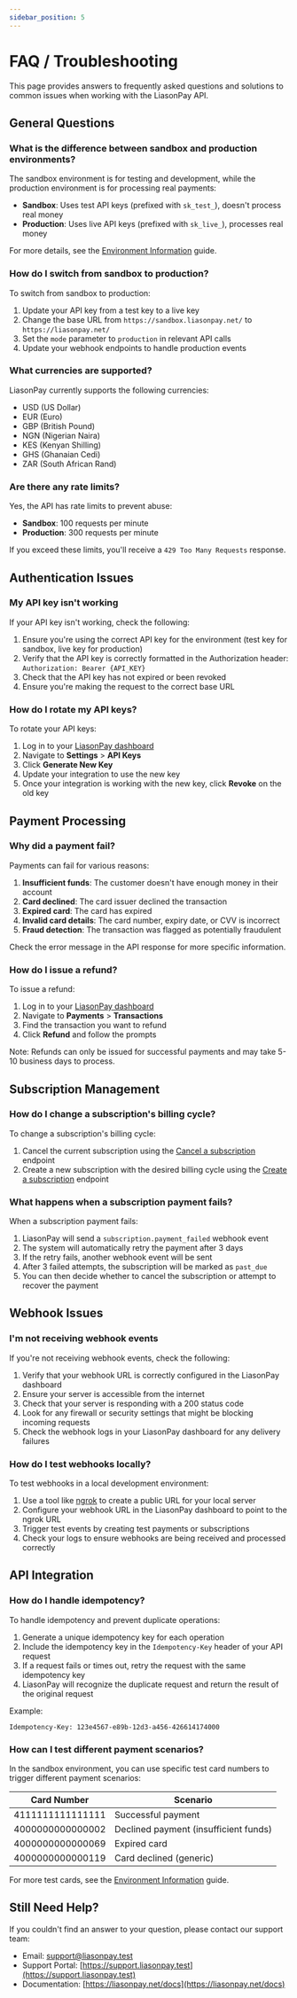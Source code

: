 ```yaml
---
sidebar_position: 5
---
```


# FAQ / Troubleshooting

This page provides answers to frequently asked questions and solutions to common issues when working with the LiasonPay API.

## General Questions

### What is the difference between sandbox and production environments?

The sandbox environment is for testing and development, while the production environment is for processing real payments:

- **Sandbox**: Uses test API keys (prefixed with `sk_test_`), doesn't process real money
- **Production**: Uses live API keys (prefixed with `sk_live_`), processes real money

For more details, see the [Environment Information](/developer-guide/environment-info) guide.

### How do I switch from sandbox to production?

To switch from sandbox to production:

1. Update your API key from a test key to a live key
2. Change the base URL from `https://sandbox.liasonpay.net/` to `https://liasonpay.net/`
3. Set the `mode` parameter to `production` in relevant API calls
4. Update your webhook endpoints to handle production events

### What currencies are supported?

LiasonPay currently supports the following currencies:

- USD (US Dollar)
- EUR (Euro)
- GBP (British Pound)
- NGN (Nigerian Naira)
- KES (Kenyan Shilling)
- GHS (Ghanaian Cedi)
- ZAR (South African Rand)

### Are there any rate limits?

Yes, the API has rate limits to prevent abuse:

- **Sandbox**: 100 requests per minute
- **Production**: 300 requests per minute

If you exceed these limits, you'll receive a `429 Too Many Requests` response.

## Authentication Issues

### My API key isn't working

If your API key isn't working, check the following:

1. Ensure you're using the correct API key for the environment (test key for sandbox, live key for production)
2. Verify that the API key is correctly formatted in the Authorization header: `Authorization: Bearer {API_KEY}`
3. Check that the API key has not expired or been revoked
4. Ensure you're making the request to the correct base URL

### How do I rotate my API keys?

To rotate your API keys:

1. Log in to your [LiasonPay dashboard](https://liasonpay.test)
2. Navigate to **Settings** > **API Keys**
3. Click **Generate New Key**
4. Update your integration to use the new key
5. Once your integration is working with the new key, click **Revoke** on the old key

## Payment Processing

### Why did a payment fail?

Payments can fail for various reasons:

1. **Insufficient funds**: The customer doesn't have enough money in their account
2. **Card declined**: The card issuer declined the transaction
3. **Expired card**: The card has expired
4. **Invalid card details**: The card number, expiry date, or CVV is incorrect
5. **Fraud detection**: The transaction was flagged as potentially fraudulent

Check the error message in the API response for more specific information.

### How do I issue a refund?

To issue a refund:

1. Log in to your [LiasonPay dashboard](https://liasonpay.test)
2. Navigate to **Payments** > **Transactions**
3. Find the transaction you want to refund
4. Click **Refund** and follow the prompts

Note: Refunds can only be issued for successful payments and may take 5-10 business days to process.

## Subscription Management

### How do I change a subscription's billing cycle?

To change a subscription's billing cycle:

1. Cancel the current subscription using the [Cancel a subscription](/api-reference/subscriptions#cancel-a-subscription) endpoint
2. Create a new subscription with the desired billing cycle using the [Create a subscription](/api-reference/subscriptions#create-a-subscription) endpoint

### What happens when a subscription payment fails?

When a subscription payment fails:

1. LiasonPay will send a `subscription.payment_failed` webhook event
2. The system will automatically retry the payment after 3 days
3. If the retry fails, another webhook event will be sent
4. After 3 failed attempts, the subscription will be marked as `past_due`
5. You can then decide whether to cancel the subscription or attempt to recover the payment

## Webhook Issues

### I'm not receiving webhook events

If you're not receiving webhook events, check the following:

1. Verify that your webhook URL is correctly configured in the LiasonPay dashboard
2. Ensure your server is accessible from the internet
3. Check that your server is responding with a 200 status code
4. Look for any firewall or security settings that might be blocking incoming requests
5. Check the webhook logs in your LiasonPay dashboard for any delivery failures

### How do I test webhooks locally?

To test webhooks in a local development environment:

1. Use a tool like [ngrok](https://ngrok.com/) to create a public URL for your local server
2. Configure your webhook URL in the LiasonPay dashboard to point to the ngrok URL
3. Trigger test events by creating test payments or subscriptions
4. Check your logs to ensure webhooks are being received and processed correctly

## API Integration

### How do I handle idempotency?

To handle idempotency and prevent duplicate operations:

1. Generate a unique idempotency key for each operation
2. Include the idempotency key in the `Idempotency-Key` header of your API request
3. If a request fails or times out, retry the request with the same idempotency key
4. LiasonPay will recognize the duplicate request and return the result of the original request

Example:

```http
Idempotency-Key: 123e4567-e89b-12d3-a456-426614174000
```

### How can I test different payment scenarios?

In the sandbox environment, you can use specific test card numbers to trigger different payment scenarios:

| Card Number      | Scenario |
|------------------|----------|
| 4111111111111111 | Successful payment |
| 4000000000000002 | Declined payment (insufficient funds) |
| 4000000000000069 | Expired card |
| 4000000000000119 | Card declined (generic) |

For more test cards, see the [Environment Information](/developer-guide/environment-info) guide.

## Still Need Help?

If you couldn't find an answer to your question, please contact our support team:

- Email: support@liasonpay.test
- Support Portal: [https://support.liasonpay.test](https://support.liasonpay.test)
- Documentation: [https://liasonpay.net/docs](https://liasonpay.net/docs)
